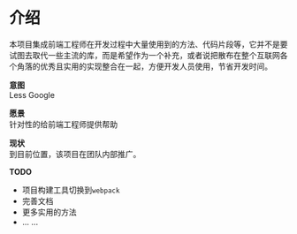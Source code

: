 # 介绍

本项目集成前端工程师在开发过程中大量使用到的方法、代码片段等，它并不是要试图去取代一些主流的库，而是希望作为一个补充，或者说把散布在整个互联网各个角落的优秀且实用的实现整合在一起，方便开发人员使用，节省开发时间。

**意图**  
Less Google

**愿景**  
针对性的给前端工程师提供帮助

**现状**  
到目前位置，该项目在团队内部推广。

**TODO**  
- 项目构建工具切换到`webpack`
- 完善文档
- 更多实用的方法
- ... ...